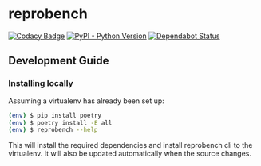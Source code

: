 # reprobench

[![Codacy Badge](https://api.codacy.com/project/badge/Grade/8163f0d20e9145cf9379a56f0383287c)](https://app.codacy.com/app/rkkautsar/reprobench?utm_source=github.com&utm_medium=referral&utm_content=rkkautsar/reprobench&utm_campaign=Badge_Grade_Dashboard)
[![PyPI - Python Version](https://img.shields.io/pypi/pyversions/reprobench.svg)](https://pypi.org/project/reprobench)
[![Dependabot Status](https://api.dependabot.com/badges/status?host=github&repo=rkkautsar/reprobench)](https://dependabot.com)

## Development Guide

### Installing locally

Assuming a virtualenv has already been set up:

```sh
(env) $ pip install poetry
(env) $ poetry install -E all
(env) $ reprobench --help
```

This will install the required dependencies and install reprobench cli to the virtualenv. It will also be updated automatically when the source changes.
